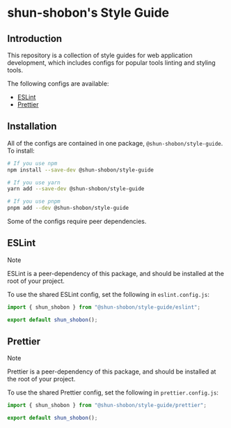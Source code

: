 # shun-shobon's Style Guide

## Introduction

This repository is a collection of style guides for web application development, which includes configs for popular tools linting and styling tools.

The following configs are available:

- [ESLint](#ESLint)
- [Prettier](#Prettier)

## Installation

All of the configs are contained in one package, `@shun-shobon/style-guide`. To install:

```bash
# If you use npm
npm install --save-dev @shun-shobon/style-guide

# If you use yarn
yarn add --save-dev @shun-shobon/style-guide

# If you use pnpm
pnpm add --dev @shun-shobon/style-guide
```

Some of the configs require peer dependencies.

## ESLint

> [!NOTE]
> ESLint is a peer-dependency of this package, and should be installed at the root of your project.

To use the shared ESLint config, set the following in `eslint.config.js`:

```js
import { shun_shobon } from "@shun-shobon/style-guide/eslint";

export default shun_shobon();
```

## Prettier

> [!NOTE]
> Prettier is a peer-dependency of this package, and should be installed at the root of your project.

To use the shared Prettier config, set the following in `prettier.config.js`:

```js
import { shun_shobon } from "@shun-shobon/style-guide/prettier";

export default shun_shobon();
```
